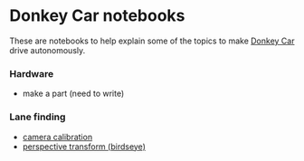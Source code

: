 # Donkey Car notebooks

These are notebooks to help explain some of the topics to make [Donkey Car](http://donkeycar.com) drive autonomously. 



### Hardware
* make a part (need to write) 



### Lane finding
* [camera calibration](./notebooks/calibrate_camera.ipynb)
* [perspective transform (birdseye)](./notebooks/perspective_transform.ipynb)
